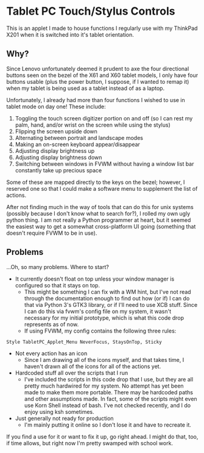 # Tablet PC Touch/Stylus Controls

This is an applet I made to house functions I regularly use with my ThinkPad
X201 when it is switched into it's tablet orientation.

## Why?

Since Lenovo unfortunately deemed it prudent to axe the four directional
buttons seen on the bezel of the X61 and X60 tablet models, I only have four
buttons usable (plus the power button, I suppose, if I wanted to remap it)
when my tablet is being used as a tablet instead of as a laptop.

Unfortunately, I already had more than four functions I wished to use in tablet
mode on day one! These include:

1. Toggling the touch screen digitizer portion on and off (so I can rest my
palm, hand, and/or wrist on the screen while using the stylus)
2. Flipping the screen upside down
3. Alternating between portrait and landscape modes
4. Making an on-screen keyboard appear/disappear
5. Adjusting display brightness up
6. Adjusting display brightness down
7. Switching between windows in FVWM without having a window list bar
constantly take up precious space

Some of these are mapped directly to the keys on the bezel; however, I reserved
one so that I could make a software menu to supplement the list of actions.

After not finding much in the way of tools that can do this for unix systems
(possibly because I don't know what to search for?), I rolled my own ugly
python thing. I am not really a Python programmer at heart, but it seemed
the easiest way to get a somewhat cross-platform UI going (something that
doesn't require FVWM to be in use).

## Problems
...Oh, so many problems. Where to start?

* It currently doesn't float on top unless your window manager is configured
so that it stays on top.
   * This might be something I can fix with a WM hint, but I've not read
   through the documentation enough to find out how (or if) I can do that via
   Python 3's GTK3 library, or if I'll need to use XCB stuff. Since I can do
   this via fvwm's config file on my system, it wasn't necessary for my
   initial prototype, which is what this code drop represents as of now.
   * If using FVWM, my config contains the following three rules:

```
Style TabletPC_Applet_Menu NeverFocus, StaysOnTop, Sticky
```

* Not every action has an icon
   * Since I am drawing all of the icons myself, and that takes time, I haven't
   drawn all of the icons for all of the actions yet.
* Hardcoded stuff all over the scripts that I run
   * I've included the scripts in this code drop that I use, but they are all
     pretty much hardwired for my system. No attempt has yet been made to
     make them more portable. There may be hardcoded paths and other
     assumptions made. In fact, some of the scripts might even use Korn Shell
     instead of bash. I've not checked recently, and I do enjoy using ksh
     sometimes.
* Just generally not ready for production
   * I'm mainly putting it online so I don't lose it and have to recreate it.

If you find a use for it or want to fix it up, go right ahead. I might do that,
too, if time allows, but right now I'm pretty swamped with school work.